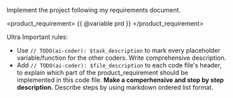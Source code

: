 Implement the project following my requirements document.

<product_requirement>
{{ @variable prd }}
</product_requirement>

Ultra Important rules:

- Use `// TODO(ai-coder): $task_description` to mark every placeholder variable/function for the other coders. Write comprehensive description.
- Add `// TODO(ai-coder): $file_description` to each code file's header, to explain which part of the product_requirement should be implemented in this code file. **Make a comperhensive and step by step description.** Describe steps by using markdown ordered list format.
